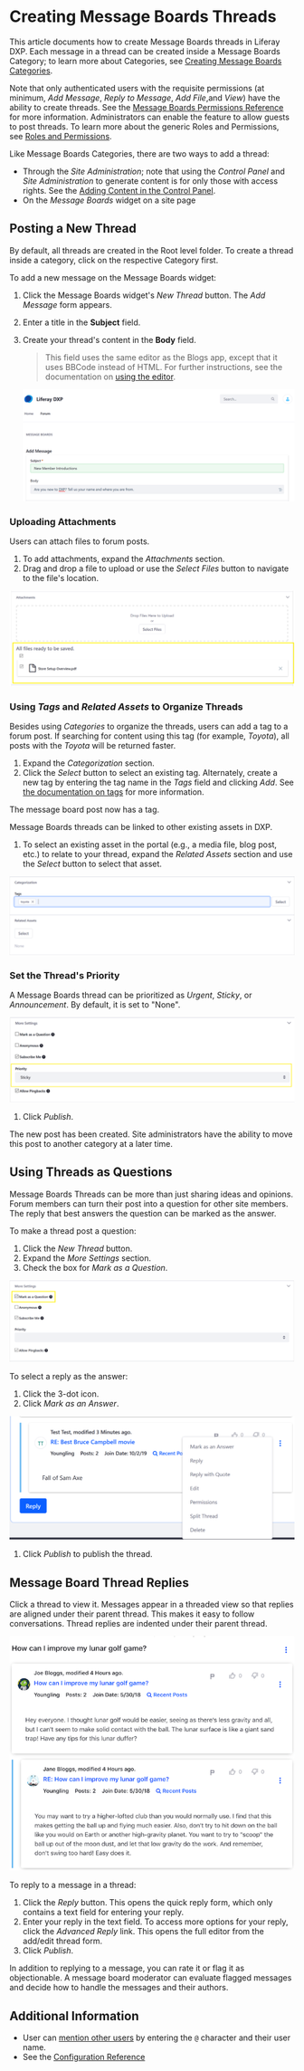 # Creating Message Boards Threads

This article documents how to create Message Boards threads in Liferay DXP. Each message in a thread can be created inside a Message Boards Category; to learn more about Categories, see [Creating Message Boards Categories](./creating-message-boards-categories.md).

 Note that only authenticated users with the requisite permissions (at minimum, _Add Message_, _Reply to Message_, _Add File_,and _View_) have the ability to create threads. See the [Message Boards Permissions Reference](./08-message-boards-permissions-reference.md) for more information. Administrators can enable the feature to allow guests to post threads. To learn more about the generic Roles and Permissions, see [Roles and Permissions](https://help.liferay.com/hc/articles/360017895212-Roles-and-Permissions).

Like Message Boards Categories, there are two ways to add a thread:

* Through the _Site Administration_; note that using the _Control Panel_ and _Site Administration_ to generate content is for only those with access rights. See the [Adding Content in the Control Panel]().
* On the _Message Boards_ widget on a site page

## Posting a New Thread

By default, all threads are created in the Root level folder. To create a thread inside a category, click on the respective Category first.

To add a new message on the Message Boards widget:

1. Click the Message Boards widget's _New Thread_ button. The _Add Message_ form appears.
1. Enter a title in the **Subject** field.
1. Create your thread's content in the **Body** field.
   > This field uses the same editor as the Blogs app, except that it uses BBCode instead of HTML. For further instructions, see the documentation on [using the editor](https://help.liferay.com/hc/articles/360018173051-Using-the-Blog-Entry-Editor-).

    ![Figure 1. Creating the first post](./creating-message-boards-threads/images/01.png)

### Uploading Attachments

Users can attach files to forum posts.

1. To add attachments, expand the *Attachments* section.
1. Drag and drop a file to upload or use the *Select Files* button to navigate to the file's location.

![Figure 3. Uploading an attachment](./creating-message-boards-threads/images/03.png)

### Using _Tags_ and _Related Assets_ to Organize Threads

Besides using _Categories_ to organize the threads, users can add a tag to a forum post. If searching for content using this tag (for example, _Toyota_), all posts with the _Toyota_ will be returned faster.

1. Expand the _Categorization_ section.
1. Click the _Select_ button to select an existing tag. Alternately, create a new tag by entering the tag name in the _Tags_ field and clicking _Add_. See [the documentation on tags](https://help.liferay.com/hc/articles/360028820472-Tagging-Content) for more information.

The message board post now has a tag.

Message Boards threads can be linked to other existing assets in DXP.

1. To select an existing asset in the portal (e.g., a media file, blog post, etc.) to relate to your thread, expand the *Related Assets* section and use the _Select_ button to select that asset.

![Figure 4. Adding a Tag and Related Asset](./creating-message-boards-threads/images/04.png)

### Set the Thread's Priority

A Message Boards thread can be prioritized as _Urgent_, _Sticky_, or _Announcement_. By default, it is set to "None".

![Figure 5. Setting a thread priority](./creating-message-boards-threads/images/07.png)

1. Click _Publish_.

The new post has been created. Site administrators have the ability to move this post to another category at a later time.

## Using Threads as Questions

Message Boards Threads can be more than just sharing ideas and opinions. Forum members can turn their post into a question for other site members. The reply that best answers the question can be marked as the answer.

To make a thread post a question:

1. Click the _New Thread_ button.
1. Expand the _More Settings_ section.
1. Check the box for _Mark as a Question_.

![Marking a thread as a question](./creating-message-boards-threads/images/05.png)

To select a reply as the answer:

1. Click the 3-dot icon.
1. Click _Mark as an Answer_.

![Replies can be marked as an answer to a message board question.](./creating-message-boards-threads/images/02.png)

1. Click *Publish* to publish the thread.

## Message Board Thread Replies

Click a thread to view it. Messages appear in a threaded view so that replies are aligned under their parent thread. This makes it easy to follow conversations. Thread replies are indented under their parent thread.

![Figure 3: A thread's view displays author information and thread content, for the thread and all replies to the thread.](./creating-message-boards-threads/images/06.png)

To reply to a message in a thread:

1. Click the *Reply* button. This opens the quick reply form, which only contains a text field for entering your reply.
1. Enter your reply in the text field. To access more options for your reply, click the *Advanced Reply* link. This opens the full editor from the add/edit thread form.
1. Click *Publish*.

In addition to replying to a message, you can rate it or flag it as objectionable. A message board moderator can evaluate flagged messages and decide how to handle the messages and their authors.

## Additional Information

* User can [mention other users](https://help.liferay.com/hc/en-us/articles/360028720892-Mentioning-Users) by entering the `@` character and their user name.
* See the [Configuration Reference]()
